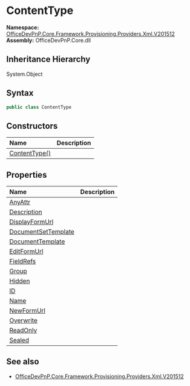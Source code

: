 # ContentType
  

**Namespace:** [OfficeDevPnP.Core.Framework.Provisioning.Providers.Xml.V201512](OfficeDevPnP.Core.Framework.Provisioning.Providers.Xml.V201512.md)  
**Assembly:** OfficeDevPnP.Core.dll  
## Inheritance Hierarchy
System.Object  
## Syntax
```C#
public class ContentType
```
## Constructors
|**Name**|**Description**|
|:-----|:-----|
| [ContentType()](OfficeDevPnP.Core.Framework.Provisioning.Providers.Xml.V201512.ContentType.ctor1.md) |  
## Properties
|**Name**|**Description**|
|:-----|:-----|
| [AnyAttr](OfficeDevPnP.Core.Framework.Provisioning.Providers.Xml.V201512.ContentType.AnyAttr.md) | 
| [Description](OfficeDevPnP.Core.Framework.Provisioning.Providers.Xml.V201512.ContentType.Description.md) | 
| [DisplayFormUrl](OfficeDevPnP.Core.Framework.Provisioning.Providers.Xml.V201512.ContentType.DisplayFormUrl.md) | 
| [DocumentSetTemplate](OfficeDevPnP.Core.Framework.Provisioning.Providers.Xml.V201512.ContentType.DocumentSetTemplate.md) | 
| [DocumentTemplate](OfficeDevPnP.Core.Framework.Provisioning.Providers.Xml.V201512.ContentType.DocumentTemplate.md) | 
| [EditFormUrl](OfficeDevPnP.Core.Framework.Provisioning.Providers.Xml.V201512.ContentType.EditFormUrl.md) | 
| [FieldRefs](OfficeDevPnP.Core.Framework.Provisioning.Providers.Xml.V201512.ContentType.FieldRefs.md) | 
| [Group](OfficeDevPnP.Core.Framework.Provisioning.Providers.Xml.V201512.ContentType.Group.md) | 
| [Hidden](OfficeDevPnP.Core.Framework.Provisioning.Providers.Xml.V201512.ContentType.Hidden.md) | 
| [ID](OfficeDevPnP.Core.Framework.Provisioning.Providers.Xml.V201512.ContentType.ID.md) | 
| [Name](OfficeDevPnP.Core.Framework.Provisioning.Providers.Xml.V201512.ContentType.Name.md) | 
| [NewFormUrl](OfficeDevPnP.Core.Framework.Provisioning.Providers.Xml.V201512.ContentType.NewFormUrl.md) | 
| [Overwrite](OfficeDevPnP.Core.Framework.Provisioning.Providers.Xml.V201512.ContentType.Overwrite.md) | 
| [ReadOnly](OfficeDevPnP.Core.Framework.Provisioning.Providers.Xml.V201512.ContentType.ReadOnly.md) | 
| [Sealed](OfficeDevPnP.Core.Framework.Provisioning.Providers.Xml.V201512.ContentType.Sealed.md) | 
## See also
- [OfficeDevPnP.Core.Framework.Provisioning.Providers.Xml.V201512](OfficeDevPnP.Core.Framework.Provisioning.Providers.Xml.V201512.md)
